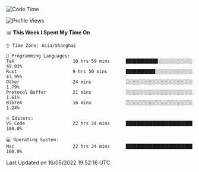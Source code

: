 <!--START_SECTION:waka-->
![Code Time](http://img.shields.io/badge/Code%20Time-1%2C318%20hrs%2020%20mins-blue)

![Profile Views](http://img.shields.io/badge/Profile%20Views-125-blue)

📊 **This Week I Spent My Time On** 

```text
⌚︎ Time Zone: Asia/Shanghai

💬 Programming Languages: 
TeX                      10 hrs 59 mins      ████████████░░░░░░░░░░░░░   49.03% 
Rust                     9 hrs 50 mins       ███████████░░░░░░░░░░░░░░   43.95% 
Other                    24 mins             ░░░░░░░░░░░░░░░░░░░░░░░░░   1.79% 
Protocol Buffer          21 mins             ░░░░░░░░░░░░░░░░░░░░░░░░░   1.61% 
BibTeX                   16 mins             ░░░░░░░░░░░░░░░░░░░░░░░░░   1.24%

🔥 Editors: 
VS Code                  22 hrs 24 mins      █████████████████████████   100.0%

💻 Operating System: 
Mac                      22 hrs 24 mins      █████████████████████████   100.0%

```


 Last Updated on 16/05/2022 19:52:16 UTC
<!--END_SECTION:waka-->
